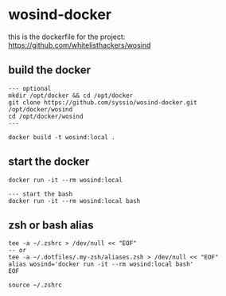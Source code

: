 # wosind-docker

this is the dockerfile for the project: https://github.com/whitelisthackers/wosind

## build the docker

```
--- optional
mkdir /opt/docker && cd /opt/docker
git clone https://github.com/syssio/wosind-docker.git /opt/docker/wosind
cd /opt/docker/wosind
---

docker build -t wosind:local .
```

## start the docker
```
docker run -it --rm wosind:local

--- start the bash
docker run -it --rm wosind:local bash
```

## zsh or bash alias

```
tee -a ~/.zshrc > /dev/null << "EOF"
-- or
tee -a ~/.dotfiles/.my-zsh/aliases.zsh > /dev/null << "EOF"
alias wosind='docker run -it --rm wosind:local bash'
EOF

source ~/.zshrc
```
